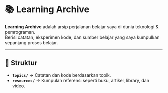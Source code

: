 # 📚 Learning Archive

**Learning Archive** adalah arsip perjalanan belajar saya di dunia teknologi & pemrograman.  
Berisi catatan, eksperimen kode, dan sumber belajar yang saya kumpulkan sepanjang proses belajar.

---

## 📂 Struktur
- **`topics/`** → Catatan dan kode berdasarkan topik.
- **`resources/`** → Kumpulan referensi seperti buku, artikel, library, dan video.
